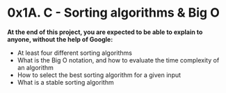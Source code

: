 # 0x1A. C - Sorting algorithms & Big O

**At the end of this project, you are expected to be able to explain to anyone, without the help of Google:**

* At least four different sorting algorithms
* What is the Big O notation, and how to evaluate the time complexity of an algorithm
* How to select the best sorting algorithm for a given input
* What is a stable sorting algorithm
